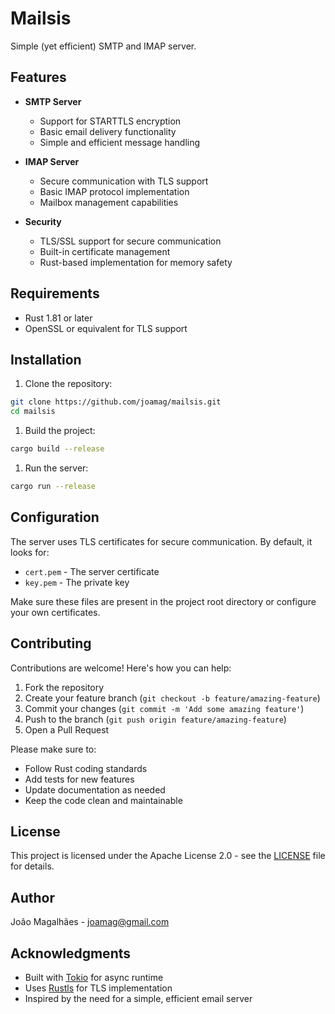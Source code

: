 # Mailsis

Simple (yet efficient) SMTP and IMAP server.

## Features

- **SMTP Server**
  - Support for STARTTLS encryption
  - Basic email delivery functionality
  - Simple and efficient message handling

- **IMAP Server**
  - Secure communication with TLS support
  - Basic IMAP protocol implementation
  - Mailbox management capabilities

- **Security**
  - TLS/SSL support for secure communication
  - Built-in certificate management
  - Rust-based implementation for memory safety

## Requirements

- Rust 1.81 or later
- OpenSSL or equivalent for TLS support

## Installation

1. Clone the repository:

```bash
git clone https://github.com/joamag/mailsis.git
cd mailsis
```

1. Build the project:

```bash
cargo build --release
```

1. Run the server:

```bash
cargo run --release
```

## Configuration

The server uses TLS certificates for secure communication. By default, it looks for:

- `cert.pem` - The server certificate
- `key.pem` - The private key

Make sure these files are present in the project root directory or configure your own certificates.

## Contributing

Contributions are welcome! Here's how you can help:

1. Fork the repository
2. Create your feature branch (`git checkout -b feature/amazing-feature`)
3. Commit your changes (`git commit -m 'Add some amazing feature'`)
4. Push to the branch (`git push origin feature/amazing-feature`)
5. Open a Pull Request

Please make sure to:

- Follow Rust coding standards
- Add tests for new features
- Update documentation as needed
- Keep the code clean and maintainable

## License

This project is licensed under the Apache License 2.0 - see the [LICENSE](LICENSE) file for details.

## Author

João Magalhães - [joamag@gmail.com](mailto:joamag@gmail.com)

## Acknowledgments

- Built with [Tokio](https://tokio.rs/) for async runtime
- Uses [Rustls](https://github.com/rustls/rustls) for TLS implementation
- Inspired by the need for a simple, efficient email server
